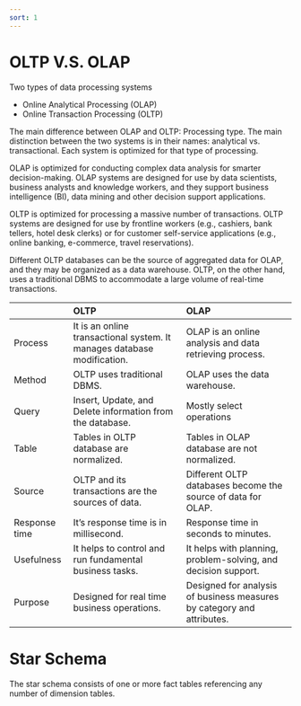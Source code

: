 ```yaml
---
sort: 1
---
```



# OLTP V.S. OLAP

Two types of data processing systems

- Online Analytical Processing (OLAP)
- Online Transaction Processing (OLTP)

The main difference between OLAP and OLTP: Processing type. 
The main distinction between the two systems is in their names: analytical vs. transactional. Each system is optimized for that type of processing.

OLAP is optimized for conducting complex data analysis for smarter decision-making. OLAP systems are designed for use by data scientists, business analysts and knowledge workers, and they support business intelligence (BI), data mining and other decision support applications.

OLTP is optimized for processing a massive number of transactions. OLTP systems are designed for use by frontline workers (e.g., cashiers, bank tellers, hotel desk clerks) or for customer self-service applications (e.g., online banking, e-commerce, travel reservations).

Different OLTP databases can be the source of aggregated data for OLAP, and they may be organized as a data warehouse. OLTP, on the other hand, uses a traditional DBMS to accommodate a large volume of real-time transactions.

|             |OLTP	 |OLAP  |
|:------------|:-----|:-----|
|Process	|It is an online transactional system. It manages database modification. |OLAP is an online analysis and data retrieving process.|
|Method	|OLTP uses traditional DBMS.	|OLAP uses the data warehouse.|
|Query	|Insert, Update, and Delete information from the database.  |Mostly select operations|
|Table	|Tables in OLTP database are normalized.  |Tables in OLAP database are not normalized.|
|Source	|OLTP and its transactions are the sources of data.  |Different OLTP databases become the source of data for OLAP.|
|Response time	|It’s response time is in millisecond.  |Response time in seconds to minutes.|
|Usefulness |It helps to control and run fundamental business tasks.  |It helps with planning, problem-solving, and decision support.|
|Purpose |Designed for real time business operations.  |Designed for analysis of business measures by category and attributes.|

# Star Schema

The star schema consists of one or more fact tables referencing any number of dimension tables.